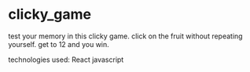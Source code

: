 # clicky_game

test your memory in this clicky game.
click on the fruit without repeating yourself. get to 12 and you win.

technologies used: 
React
javascript
